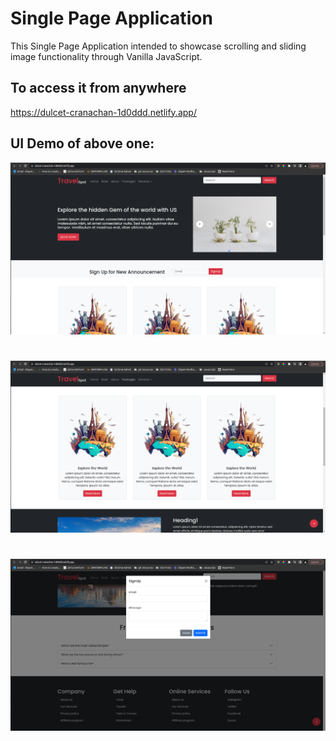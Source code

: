 
# Single Page Application

This Single Page Application intended to showcase scrolling and sliding image functionality through Vanilla JavaScript. 


## To access it from anywhere

https://dulcet-cranachan-1d0ddd.netlify.app/


## UI Demo of above one:

![App Screenshot](./README_Images/screen1.png)
#
![App Screenshot](./README_Images/screen2.png)
#
![App Screenshot](./README_Images/screen3.png)

